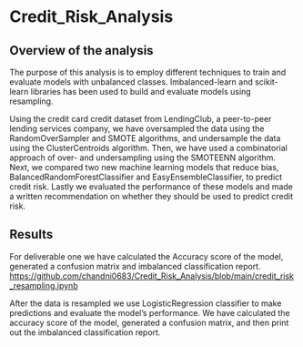 # Credit_Risk_Analysis
## Overview of the analysis
The purpose of this analysis is to employ different techniques to train and evaluate models with unbalanced classes. Imbalanced-learn and scikit-learn libraries has been used to build and evaluate models using resampling.

Using the credit card credit dataset from LendingClub, a peer-to-peer lending services company, we have oversampled the data using the RandomOverSampler and SMOTE algorithms, and undersample the data using the ClusterCentroids algorithm. Then, we have used a combinatorial approach of over- and undersampling using the SMOTEENN algorithm. Next, we compared two new machine learning models that reduce bias, BalancedRandomForestClassifier and EasyEnsembleClassifier, to predict credit risk. Lastly we evaluated the performance of these models and made a written recommendation on whether they should be used to predict credit risk.

## Results

For deliverable one we have calculated the Accuracy score of the model, generated a confusion matrix and imbalanced classification report.
https://github.com/chandni0683/Credit_Risk_Analysis/blob/main/credit_risk_resampling.ipynb


After the data is resampled we use LogisticRegression classifier to make predictions and evaluate the model’s performance. We have calculated the accuracy score of the model, generated a confusion matrix, and then print out the imbalanced classification report.



